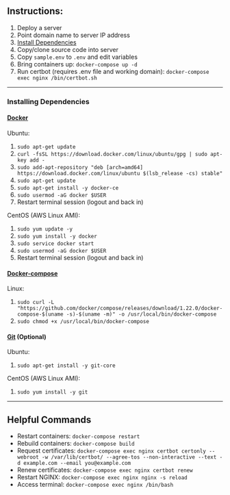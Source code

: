## Instructions:

1. Deploy a server
2. Point domain name to server IP address
3. [Install Dependencies](#deps)
4. Copy/clone source code into server
5. Copy `sample.env` to `.env` and edit variables
6. Bring containers up: `docker-compose up -d`
7. Run certbot (requires .env file and working domain): `docker-compose exec nginx /bin/certbot.sh`

---

### <a name="deps"></a>Installing Dependencies

#### [Docker](https://docs.docker.com/)

Ubuntu:

1.  `sudo apt-get update`
2.  `curl -fsSL https://download.docker.com/linux/ubuntu/gpg | sudo apt-key add -`
3.  `sudo add-apt-repository "deb [arch=amd64] https://download.docker.com/linux/ubuntu $(lsb_release -cs) stable"`
4.  `sudo apt-get update`
5.  `sudo apt-get install -y docker-ce`
6.  `sudo usermod -aG docker $USER`
7.  Restart terminal session (logout and back in)

CentOS (AWS Linux AMI):

1.  `sudo yum update -y`
2.  `sudo yum install -y docker`
3.  `sudo service docker start`
4.  `sudo usermod -aG docker $USER`
5.  Restart terminal session (logout and back in)

#### [Docker-compose](https://docs.docker.com/compose/install/)

Linux:

1. `sudo curl -L "https://github.com/docker/compose/releases/download/1.22.0/docker-compose-$(uname -s)-$(uname -m)" -o /usr/local/bin/docker-compose`
2. `sudo chmod +x /usr/local/bin/docker-compose`

#### [Git](https://git-scm.com/) (Optional)

Ubuntu:

1. `sudo apt-get install -y git-core`

CentOS (AWS Linux AMI):

1. `sudo yum install -y git`

---

## Helpful Commands

- Restart containers: `docker-compose restart`
- Rebuild containers: `docker-compose build`
- Request certificates: `docker-compose exec nginx certbot certonly --webroot -w /var/lib/certbot/ --agree-tos --non-interactive --text -d example.com --email you@example.com`
- Renew certificates: `docker-compose exec nginx certbot renew`
- Restart NGINX: `docker-compose exec nginx nginx -s reload`
- Access terminal: `docker-compose exec nginx /bin/bash`
